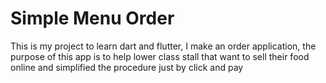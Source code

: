 # Simple Menu Order

This is my project to learn dart and flutter, I make an order application, the purpose of this app is to help lower class stall that want to sell their food online and simplified the procedure just by click and pay
